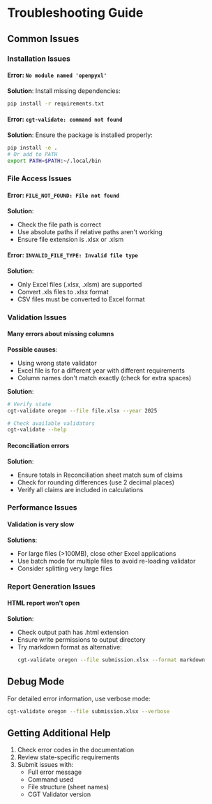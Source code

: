 # Troubleshooting Guide

## Common Issues

### Installation Issues

#### Error: `No module named 'openpyxl'`

**Solution**: Install missing dependencies:
```bash
pip install -r requirements.txt
```

#### Error: `cgt-validate: command not found`

**Solution**: Ensure the package is installed properly:
```bash
pip install -e .
# Or add to PATH
export PATH=$PATH:~/.local/bin
```

### File Access Issues

#### Error: `FILE_NOT_FOUND: File not found`

**Solution**:
- Check the file path is correct
- Use absolute paths if relative paths aren't working
- Ensure file extension is .xlsx or .xlsm

#### Error: `INVALID_FILE_TYPE: Invalid file type`

**Solution**:
- Only Excel files (.xlsx, .xlsm) are supported
- Convert .xls files to .xlsx format
- CSV files must be converted to Excel format

### Validation Issues

#### Many errors about missing columns

**Possible causes**:
- Using wrong state validator
- Excel file is for a different year with different requirements
- Column names don't match exactly (check for extra spaces)

**Solution**:
```bash
# Verify state
cgt-validate oregon --file file.xlsx --year 2025

# Check available validators
cgt-validate --help
```

#### Reconciliation errors

**Solution**:
- Ensure totals in Reconciliation sheet match sum of claims
- Check for rounding differences (use 2 decimal places)
- Verify all claims are included in calculations

### Performance Issues

#### Validation is very slow

**Solutions**:
- For large files (>100MB), close other Excel applications
- Use batch mode for multiple files to avoid re-loading validator
- Consider splitting very large files

### Report Generation Issues

#### HTML report won't open

**Solution**:
- Check output path has .html extension
- Ensure write permissions to output directory
- Try markdown format as alternative:
  ```bash
  cgt-validate oregon --file submission.xlsx --format markdown
  ```

## Debug Mode

For detailed error information, use verbose mode:

```bash
cgt-validate oregon --file submission.xlsx --verbose
```

## Getting Additional Help

1. Check error codes in the documentation
2. Review state-specific requirements
3. Submit issues with:
   - Full error message
   - Command used
   - File structure (sheet names)
   - CGT Validator version
